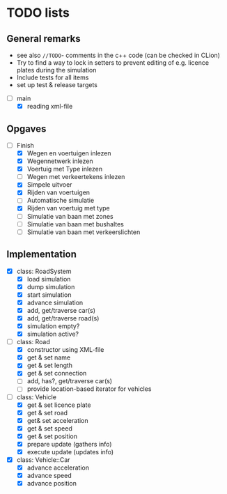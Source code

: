 # TODO lists

## General remarks
- see also `//TODO`- comments in the c++ code (can be checked in CLion)
- Try to find a way to lock in setters to prevent editing of e.g. licence plates during the simulation
- Include tests for all items
- set up test & release targets

- [ ] main
	- [x] reading xml-file

## Opgaves
- [ ] Finish
	- [x] Wegen en voertuigen inlezen
	- [x] Wegennetwerk inlezen
	- [x] Voertuig met Type inlezen
	- [ ] Wegen met verkeertekens inlezen
	- [x] Simpele uitvoer
	- [x] Rijden van voertuigen
	- [ ] Automatische simulatie
	- [x] Rijden van voertuig met type
	- [ ] Simulatie van baan met zones
	- [ ] Simulatie van baan met bushaltes
	- [ ] Simulatie van baan met verkeerslichten

## Implementation
- [x] class: RoadSystem
	- [x] load simulation
	- [x] dump simulation
	- [x] start simulation
	- [x] advance simulation
	- [x] add, get/traverse car(s)
	- [x] add, get/traverse road(s)
	- [x] simulation empty?
	- [x] simulation active?

- [ ] class: Road
	- [x] constructor using XML-file
	- [x] get & set name
	- [x] get & set length
	- [x] get & set connection
	- [ ] add, has?, get/traverse car(s)
	- [ ] provide location-based iterator for vehicles

- [ ] class: Vehicle
	- [x] get & set licence plate
	- [x] get & set road
	- [x] get& set acceleration
	- [x] get & set speed
	- [x] get & set position
	- [x] prepare update (gathers info)
	- [x] execute update (updates info)

- [x] class: Vehicle::Car
	- [x] advance acceleration
	- [x] advance speed
	- [x] advance position
